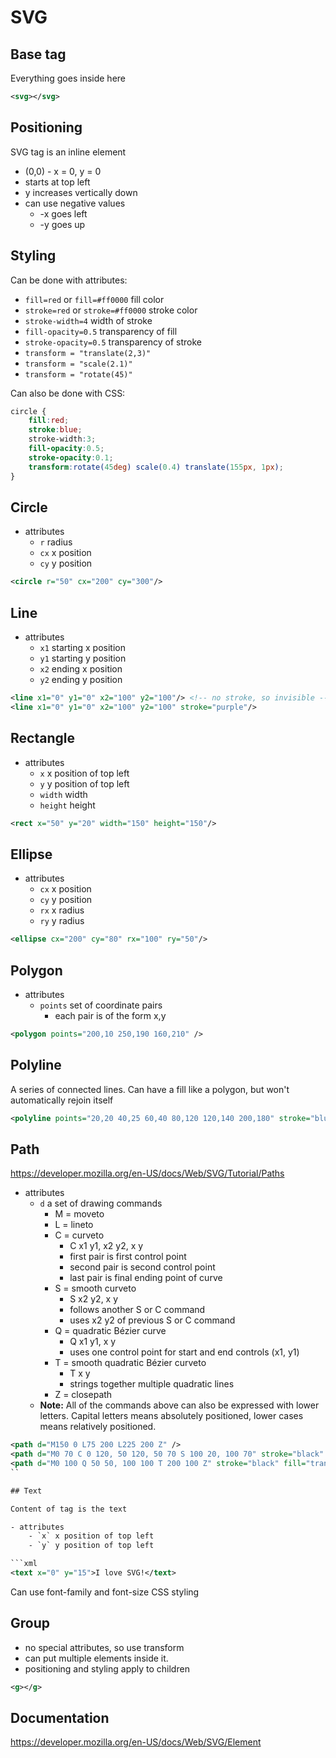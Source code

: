# SVG

## Base tag

Everything goes inside here

```xml
<svg></svg>
```

## Positioning

SVG tag is an inline element

- (0,0) - x = 0, y = 0
- starts at top left
- y increases vertically down
- can use negative values
	- -x goes left
	- -y goes up

## Styling

Can be done with attributes:

- `fill=red` or `fill=#ff0000` fill color
- `stroke=red` or `stroke=#ff0000` stroke color
- `stroke-width=4` width of stroke
- `fill-opacity=0.5` transparency of fill
- `stroke-opacity=0.5` transparency of stroke
- `transform = "translate(2,3)"`
- `transform = "scale(2.1)"`
- `transform = "rotate(45)"`


Can also be done with CSS:

```css
circle {
	fill:red;
	stroke:blue;
	stroke-width:3;
	fill-opacity:0.5;
	stroke-opacity:0.1;
	transform:rotate(45deg) scale(0.4) translate(155px, 1px);
}
```

## Circle

- attributes
	- `r` radius
	- `cx` x position
	- `cy` y position

```xml
<circle r="50" cx="200" cy="300"/>
```

## Line

- attributes
	- `x1` starting x position
	- `y1` starting y position
	- `x2` ending x position
	- `y2` ending y position

```xml
<line x1="0" y1="0" x2="100" y2="100"/> <!-- no stroke, so invisible -->
<line x1="0" y1="0" x2="100" y2="100" stroke="purple"/>
```

## Rectangle

- attributes
	- `x` x position of top left
	- `y` y position of top left
	- `width` width
	- `height` height

```xml
<rect x="50" y="20" width="150" height="150"/>
```

## Ellipse

- attributes
	- `cx` x position
	- `cy` y position
	- `rx` x radius
	- `ry` y radius

```xml
<ellipse cx="200" cy="80" rx="100" ry="50"/>
```

## Polygon

- attributes
	- `points` set of coordinate pairs
		- each pair is of the form x,y

```xml
<polygon points="200,10 250,190 160,210" />
```

## Polyline

A series of connected lines.  Can have a fill like a polygon, but won't automatically rejoin itself

```xml
<polyline points="20,20 40,25 60,40 80,120 120,140 200,180" stroke="blue" fill="none"/>
```

## Path

https://developer.mozilla.org/en-US/docs/Web/SVG/Tutorial/Paths

- attributes
	- `d` a set of drawing commands
		- M = moveto
		- L = lineto
		- C = curveto
			- C x1 y1, x2 y2, x y
			- first pair is first control point
			- second pair is second control point
			- last pair is final ending point of curve
		- S = smooth curveto
			- S x2 y2, x y
			- follows another S or C command
			- uses x2 y2 of previous S or C command
		- Q = quadratic Bézier curve
			- Q x1 y1, x y
			- uses one control point for start and end controls (x1, y1)
		- T = smooth quadratic Bézier curveto
			- T x y
			- strings together multiple quadratic lines
		- Z = closepath
	- **Note:** All of the commands above can also be expressed with lower letters. Capital letters means absolutely positioned, lower cases means relatively positioned.

```xml
<path d="M150 0 L75 200 L225 200 Z" />
<path d="M0 70 C 0 120, 50 120, 50 70 S 100 20, 100 70" stroke="black" fill="transparent"/>
<path d="M0 100 Q 50 50, 100 100 T 200 100 Z" stroke="black" fill="transparent"/>
``

## Text

Content of tag is the text

- attributes
	- `x` x position of top left
	- `y` y position of top left

```xml
<text x="0" y="15">I love SVG!</text>
```

Can use font-family and font-size CSS styling

## Group

- no special attributes, so use transform
- can put multiple elements inside it.
- positioning and styling apply to children

```xml
<g></g>
```

## Documentation

https://developer.mozilla.org/en-US/docs/Web/SVG/Element
